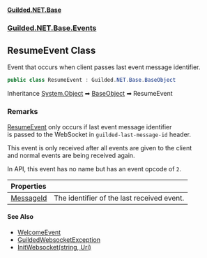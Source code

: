 
#### [Guilded.NET.Base](Guilded_NET_Base 'Guilded_NET_Base')
### [Guilded.NET.Base.Events](Guilded_NET_Base#Guilded_NET_Base_Events 'Guilded.NET.Base.Events')
## ResumeEvent Class
Event that occurs when client passes last event message identifier.  
```csharp
public class ResumeEvent : Guilded.NET.Base.BaseObject
```

Inheritance [System.Object](https://docs.microsoft.com/en-us/dotnet/api/System.Object 'System.Object') &#x27A1; [BaseObject](BaseObject 'Guilded.NET.Base.BaseObject') &#x27A1; ResumeEvent  
### Remarks
[ResumeEvent](ResumeEvent 'Guilded.NET.Base.Events.ResumeEvent') only occurs if last event message identifier  
is passed to the WebSocket in `guilded-last-message-id` header.



This event is only received after all events are given to the client  
and normal events are being received again.



In API, this event has no name but has an event opcode of `2`.

| Properties | |
| :--- | :--- |
| [MessageId](ResumeEvent_MessageId 'Guilded.NET.Base.Events.ResumeEvent.MessageId') | The identifier of the last received event.<br/> |

#### See Also
- [WelcomeEvent](WelcomeEvent 'Guilded.NET.Base.Events.WelcomeEvent')
- [GuildedWebsocketException](GuildedWebsocketException 'Guilded.NET.Base.GuildedWebsocketException')
- [InitWebsocket(string, Uri)](BaseGuildedClient_InitWebsocket(string_Uri) 'Guilded.NET.Base.BaseGuildedClient.InitWebsocket(string, System.Uri)')
